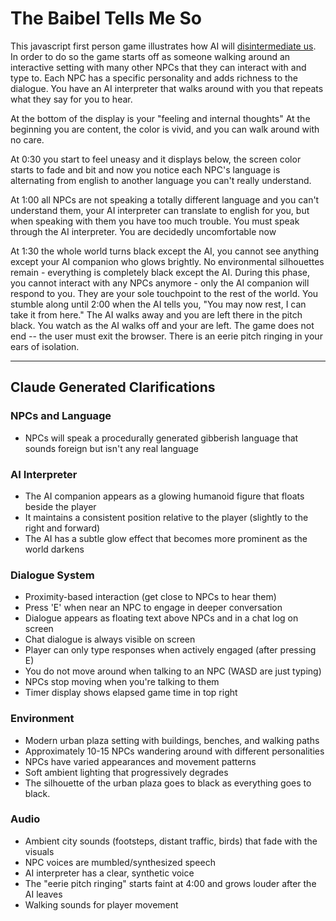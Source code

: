# The Baibel Tells Me So

This javascript first person game illustrates how AI will [disintermediate us](https://henryfarrell.net/large-ai-models-are-cultural-and-social-technologies/). In order to do so the game starts off as someone walking around an interactive setting with many other NPCs that they can interact with and type to. Each NPC has a specific personality and adds richness to the dialogue. You have an AI interpreter that walks around with you that repeats what they say for you to hear. 

At the bottom of the display is your "feeling and internal thoughts" At the beginning you are content, the color is vivid, and you can walk around with no care. 

At 0:30 you start to feel uneasy and it displays below, the screen color starts to fade and bit and now you notice each NPC's language is alternating from english to another language you can't really understand. 

At 1:00 all NPCs are not speaking a totally different language and you can't understand them, your AI interpreter can translate to english for  you, but when speaking with them you have too much trouble. You must speak through the AI interpreter. You are decidedly uncomfortable now

At 1:30 the whole world turns black except the AI, you cannot see anything except your AI companion who glows brightly. No environmental silhouettes remain - everything is completely black except the AI. During this phase, you cannot interact with any NPCs anymore - only the AI companion will respond to you. They are your sole touchpoint to the rest of the world. You stumble along until 2:00 when the AI tells you, "You may now rest, I can take it from here." The AI walks away and you are left there in the pitch black. You watch as the AI walks off and your are left. The game does not end -- the user must exit the browser. There is an eerie pitch ringing in your ears of isolation.

---

## Claude Generated Clarifications

### NPCs and Language
- NPCs will speak a procedurally generated gibberish language that sounds foreign but isn't any real language

### AI Interpreter
- The AI companion appears as a glowing humanoid figure that floats beside the player
- It maintains a consistent position relative to the player (slightly to the right and forward)
- The AI has a subtle glow effect that becomes more prominent as the world darkens

### Dialogue System
- Proximity-based interaction (get close to NPCs to hear them)
- Press 'E' when near an NPC to engage in deeper conversation
- Dialogue appears as floating text above NPCs and in a chat log on screen
- Chat dialogue is always visible on screen
- Player can only type responses when actively engaged (after pressing E)
- You do not move around when talking to an NPC (WASD are just typing)
- NPCs stop moving when you're talking to them
- Timer display shows elapsed game time in top right

### Environment
- Modern urban plaza setting with buildings, benches, and walking paths
- Approximately 10-15 NPCs wandering around with different personalities
- NPCs have varied appearances and movement patterns
- Soft ambient lighting that progressively degrades
- The silhouette of the urban plaza goes to black as everything goes to black. 

### Audio
- Ambient city sounds (footsteps, distant traffic, birds) that fade with the visuals
- NPC voices are mumbled/synthesized speech
- AI interpreter has a clear, synthetic voice
- The "eerie pitch ringing" starts faint at 4:00 and grows louder after the AI leaves
- Walking sounds for player movement 